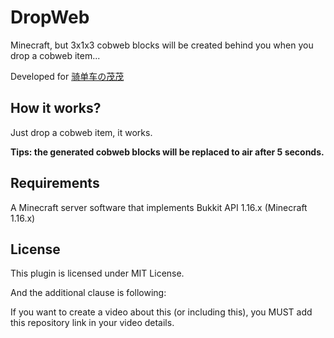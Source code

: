 # DropWeb

Minecraft, but 3x1x3 cobweb blocks will be created behind you when you drop a cobweb item...

Developed for [骑单车の茂茂](https://space.bilibili.com/8957291)

## How it works?

Just drop a cobweb item, it works.

**Tips: the generated cobweb blocks will be replaced to air after 5 seconds.**

## Requirements

A Minecraft server software that implements Bukkit API 1.16.x (Minecraft 1.16.x)

## License

This plugin is licensed under MIT License.

And the additional clause is following:

If you want to create a video about this (or including this), you MUST add this repository link in your video details.
